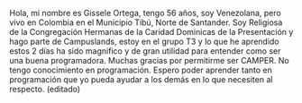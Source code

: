 Hola, mi nombre es Gissele Ortega, tengo 56 años, soy Venezolana, pero vivo en Colombia en el Municipio Tibú, Norte de Santander. Soy Religiosa de la Congregación Hermanas de la Caridad Dominicas  de la Presentación y hago parte de Campuslands, estoy en el grupo T3 y lo que he aprendido estos 2 días ha sido magnifico y de gran utilidad para entender como ser una buena programadora. Muchas gracias por permitirme ser CAMPER. No tengo conocimiento en programación. Espero poder aprender tanto en programación que yo pueda ayudar a los demás en lo que necesiten al respecto. (editado)


